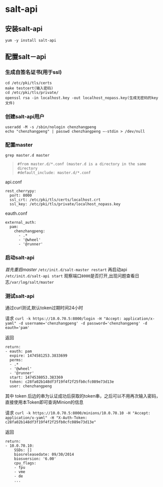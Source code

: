 # salt-api

## 安装salt-api

`yum -y install salt-api`

## 配置salt－api

### 生成自签名证书(用于ssl)
```
cd /etc/pki/tls/certs
make testcert(输入密码)
cd /etc/pki/tls/private/
openssl rsa -in localhost.key -out localhost_nopass.key(生成无密码的key文件)
```
### 创建salt-api用户
```
useradd -M -s /sbin/nologin chenzhangpeng
echo "chenzhangpeng" | passwd chenzhangpeng —-stdin > /dev/null
```

### 配置master

`grep master.d master`
>     #from master.d/*.conf (master.d is a directory in the same directory
>     #default_include: master.d/*.conf


api.conf

```
rest_cherrypy:
  port: 8000
  ssl_crt: /etc/pki/tls/certs/localhost.crt
  ssl_key: /etc/pki/tls/private/localhost_nopass.key
```

eauth.conf

```
external_auth:
  pam:
    chenzhangpeng:
      - .*
      - '@wheel'
      - '@runner'
```
### 启动salt-api

*首先重启master*
`/etc/init.d/salt-master restart`
再启动api
`/etc/init.d/salt-api start`
观察端口`8000`是否打开,出现问题查看日志`/var/log/salt/master`

### 测试salt-api
通过curl测试,默认token过期时间24小时

请求
`curl -k https://10.0.70.5:8000/login -H "Accept: application/x-yaml" -d username='chenzhangpeng' -d password='chenzhangpeng' -d eauth='pam'`

返回

```
return:
- eauth: pam
  expire: 1474581253.3833699
  perms:
  - .*
  - '@wheel'
  - '@runner'
  start: 1474538053.383369
  token: c28fa02b148df3f19f4f2f25fb0cfc089e73d13e
  user: chenzhangpeng
```

其中 token 后边的串为认证成功后获取的token串，之后可以不用再次输入密码，直接使用本Token即可查询Minion的信息

请求
`curl -k https://10.0.70.5:8000/minions/10.0.70.10 -H "Accept: application/x-yaml" -H "X-Auth-Token: c28fa02b148df3f19f4f2f25fb0cfc089e73d13e"`

返回

```
return:
- 10.0.70.10:
    SSDs: []
    biosreleasedate: 09/30/2014
    biosversion: '6.00'
    cpu_flags:
    - fpu
    - vme
    - de
    ...
```




